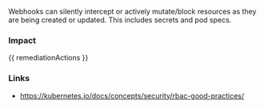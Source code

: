 
Webhooks can silently intercept or actively mutate/block resources as they are being created or updated. This includes secrets and pod specs.

### Impact
<!-- Add Impact here -->

<!-- DO NOT CHANGE -->
{{ remediationActions }}

### Links
- https://kubernetes.io/docs/concepts/security/rbac-good-practices/


